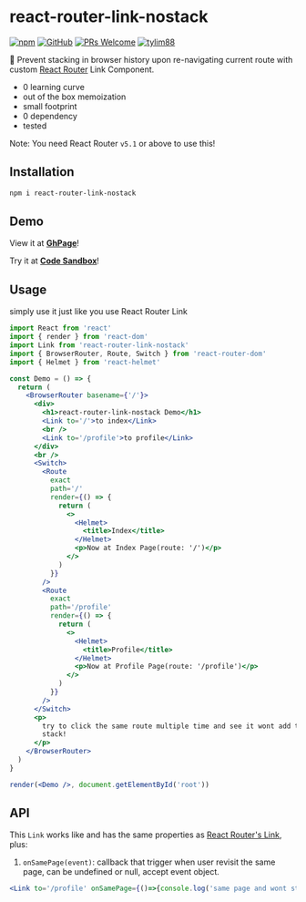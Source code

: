# react-router-link-nostack

[![npm](https://img.shields.io/npm/v/react-router-link-nostack)](https://www.npmjs.com/package/react-router-link-nostack)  [![GitHub](https://img.shields.io/github/license/tylim88/react-router-link-nostack)](https://github.com/tylim88/react-router-link-nostack/blob/master/LICENSE) [![PRs Welcome](https://img.shields.io/badge/PRs-welcome-brightgreen.svg?style=flat-square)](https://github.com/tylim88/react-router-link-nostack/pulls)  [![tylim88](https://circleci.com/gh/tylim88/react-router-link-nostack.svg?style=svg)](<[LINK](https://github.com/tylim88/react-router-link-nostack#react-router-link-nostack)>)

🎈 Prevent stacking in browser history upon re-navigating current route with custom [React Router](https://www.npmjs.com/package/react-router-dom) Link Component.

- 0 learning curve
- out of the box memoization
- small footprint
- 0 dependency
- tested

Note: You need React Router `v5.1` or above to use this!

## Installation

```bash
npm i react-router-link-nostack
```

## Demo

View it at **[GhPage](https://tylim88.github.io/react-router-link-nostack/)**!

Try it at **[Code Sandbox](https://codesandbox.io/s/interesting-ganguly-huwcr)**!  

## Usage

simply use it just like you use React Router Link

```jsx
import React from 'react'
import { render } from 'react-dom'
import Link from 'react-router-link-nostack'
import { BrowserRouter, Route, Switch } from 'react-router-dom'
import { Helmet } from 'react-helmet'

const Demo = () => {
  return (
    <BrowserRouter basename={'/'}>
      <div>
        <h1>react-router-link-nostack Demo</h1>
        <Link to='/'>to index</Link>
        <br />
        <Link to='/profile'>to profile</Link>
      </div>
      <br />
      <Switch>
        <Route
          exact
          path='/'
          render={() => {
            return (
              <>
                <Helmet>
                  <title>Index</title>
                </Helmet>
                <p>Now at Index Page(route: '/')</p>
              </>
            )
          }}
        />
        <Route
          exact
          path='/profile'
          render={() => {
            return (
              <>
                <Helmet>
                  <title>Profile</title>
                </Helmet>
                <p>Now at Profile Page(route: '/profile')</p>
              </>
            )
          }}
        />
      </Switch>
      <p>
        try to click the same route multiple time and see it wont add to history
        stack!
      </p>
    </BrowserRouter>
  )
}

render(<Demo />, document.getElementById('root'))

```

## API

This `Link` works like and has the same properties as [React Router's Link](https://reacttraining.com/react-router/web/api/Link), plus:

1. `onSamePage(event)`: callback that trigger when user revisit the same page, can be undefined or null, accept event object.

```jsx
<Link to='/profile' onSamePage={()=>{console.log('same page and wont stack history!')}}>to profile</Link>
```
